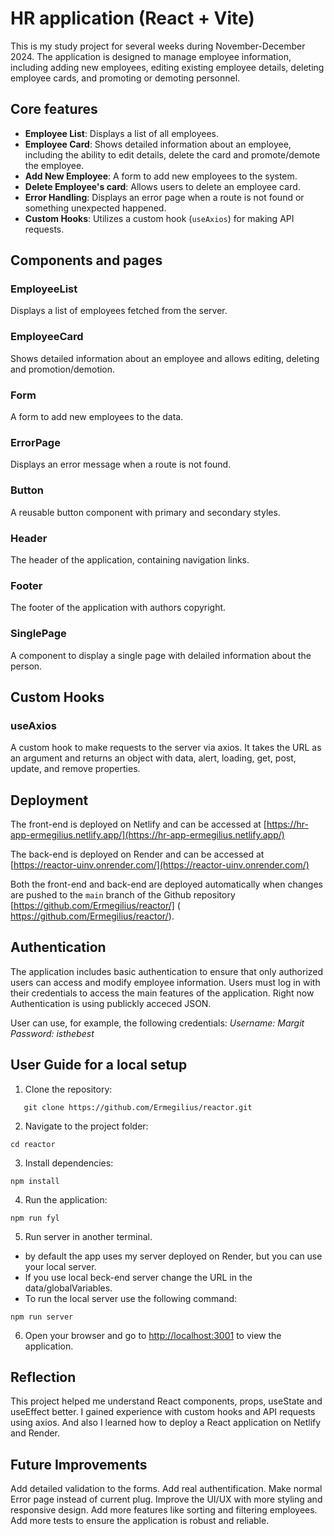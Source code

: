 # HR application (React + Vite)

This is my study project for several weeks during November-December 2024. The application is designed to manage employee information, including adding new employees, editing existing employee details, deleting employee cards, and promoting or demoting personnel.

## Core features

- **Employee List**: Displays a list of all employees.
- **Employee Card**: Shows detailed information about an employee, including the ability to edit details, delete the card and promote/demote the employee.
- **Add New Employee**: A form to add new employees to the system.
- **Delete Employee's card**: Allows users to delete an employee card.
- **Error Handling**: Displays an error page when a route is not found or something unexpected happened.
- **Custom Hooks**: Utilizes a custom hook (`useAxios`) for making API requests.

## Components and pages

### EmployeeList

Displays a list of employees fetched from the server.

### EmployeeCard

Shows detailed information about an employee and allows editing, deleting and promotion/demotion.

### Form

A form to add new employees to the data.

### ErrorPage

Displays an error message when a route is not found.

### Button

A reusable button component with primary and secondary styles.

### Header

The header of the application, containing navigation links.

### Footer

The footer of the application with authors copyright.

### SinglePage

A component to display a single page with delailed information about the person.

## Custom Hooks

### useAxios

A custom hook to make requests to the server via axios. It takes the URL as an argument and returns an object with data, alert, loading, get, post, update, and remove properties.

## Deployment

The front-end is deployed on Netlify and can be accessed at [https://hr-app-ermegilius.netlify.app/](https://hr-app-ermegilius.netlify.app/)

The back-end is deployed on Render and can be accessed at [https://reactor-uinv.onrender.com/](https://reactor-uinv.onrender.com/)

Both the front-end and back-end are deployed automatically when changes are pushed to the `main` branch of the Github repository [https://github.com/Ermegilius/reactor/] ( https://github.com/Ermegilius/reactor/).

## Authentication

The application includes basic authentication to ensure that only authorized users can access and modify employee information. Users must log in with their credentials to access the main features of the application.
Right now Authentication is using publickly acceced JSON.

User can use, for example, the following credentials:
_Username: Margit_
_Password: isthebest_

## User Guide for a local setup

1. Clone the repository:

```shell
   git clone https://github.com/Ermegilius/reactor.git
```

2. Navigate to the project folder:

```shell
cd reactor
```

3. Install dependencies:

```shell
npm install
```

4. Run the application:

```shell
npm run fyl
```

5. Run server in another terminal.

- by default the app uses my server deployed on Render, but you can use your local server.
- If you use local beck-end server change the URL in the data/globalVariables.
- To run the local server use the following command:

```shell
npm run server
```

6. Open your browser and go to [http://localhost:3001](http://localhost:3001) to view the application.

## Reflection

This project helped me understand React components, props, useState and useEffect better. I gained experience with custom hooks and API requests using axios. And also I learned how to deploy a React application on Netlify and Render.

## Future Improvements

Add detailed validation to the forms.
Add real authentification.
Make normal Error page instead of current plug.
Improve the UI/UX with more styling and responsive design.
Add more features like sorting and filtering employees.
Add more tests to ensure the application is robust and reliable.
